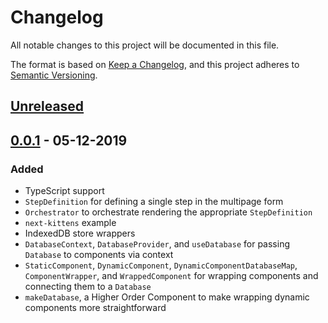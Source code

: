 # Changelog

All notable changes to this project will be documented in this file.

The format is based on [Keep a Changelog](https://keepachangelog.com/en/1.0.0/),
and this project adheres to
[Semantic Versioning](https://semver.org/spec/v2.0.0.html).

## [Unreleased]

## [0.0.1] - 05-12-2019

### Added

- TypeScript support
- `StepDefinition` for defining a single step in the multipage form
- `Orchestrator` to orchestrate rendering the appropriate `StepDefinition`
- `next-kittens` example
- IndexedDB store wrappers
- `DatabaseContext`, `DatabaseProvider`, and `useDatabase` for passing
  `Database` to components via context
- `StaticComponent`, `DynamicComponent`, `DynamicComponentDatabaseMap`,
  `ComponentWrapper`, and `WrappedComponent` for wrapping components and
  connecting them to a `Database`
- `makeDatabase`, a Higher Order Component to make wrapping dynamic components
  more straightforward

[unreleased]: https://github.com/LBHackney-IT/remultiform/compare/v0.0.1...HEAD
[0.0.1]: https://github.com/LBHackney-IT/remultiform/releases/tag/v0.0.1
